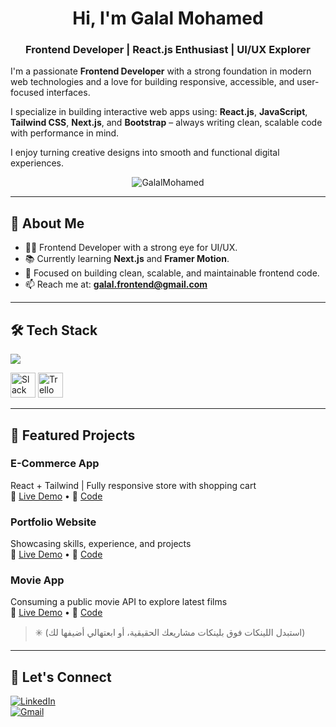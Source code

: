 <h1 align="center">Hi, I'm Galal Mohamed</h1>
<h3 align="center">Frontend Developer | React.js Enthusiast | UI/UX Explorer</h3>

I'm a passionate **Frontend Developer** with a strong foundation in modern web technologies and a love for building responsive, accessible, and user-focused interfaces.

I specialize in building interactive web apps using:
**React.js**, **JavaScript**, **Tailwind CSS**, **Next.js**, and **Bootstrap** – always writing clean, scalable code with performance in mind.

I enjoy turning creative designs into smooth and functional digital experiences.


<p align="center">
  <img src="https://komarev.com/ghpvc/?username=GalalMohamed&label=Profile%20views&color=0e75b6&style=flat" alt="GalalMohamed" />
</p>

---

## 🚀 About Me

- 👨‍💻 Frontend Developer with a strong eye for UI/UX.
- 📚 Currently learning **Next.js** and **Framer Motion**.
- 🧩 Focused on building clean, scalable, and maintainable frontend code.
- 📫 Reach me at: **galal.frontend@gmail.com**

---

## 🛠️ Tech Stack

<p>
  <img src="https://skillicons.dev/icons?i=html,css,js,react,tailwind,bootstrap,git,github,vscode" />
</p>

<p>
  <img src="https://cdn.jsdelivr.net/gh/devicons/devicon/icons/slack/slack-original.svg" width="40" height="40" alt="Slack" />
  <img src="https://cdn.jsdelivr.net/gh/devicons/devicon/icons/trello/trello-plain.svg" width="40" height="40" alt="Trello" />
</p>

---

## 🌟 Featured Projects

### E-Commerce App  
React + Tailwind | Fully responsive store with shopping cart  
🔗 [Live Demo](https://your-live-demo-link.com) • 🔗 [Code](https://github.com/GalalMohamed2003/ecommerce-app)

### Portfolio Website  
Showcasing skills, experience, and projects  
🔗 [Live Demo](https://your-portfolio-link.com) • 🔗 [Code](https://github.com/GalalMohamed2003/portfolio)

### Movie App  
Consuming a public movie API to explore latest films  
🔗 [Live Demo](https://your-movie-app-link.com) • 🔗 [Code](https://github.com/GalalMohamed2003/movie-app)

> ✳️ (استبدل اللينكات فوق بلينكات مشاريعك الحقيقية، أو ابعتهالي أضيفها لك)

---

## 🤝 Let's Connect

[![LinkedIn](https://img.shields.io/badge/LinkedIn-blue?logo=linkedin&style=for-the-badge)](https://www.linkedin.com/in/galal-mohamed)  
[![Gmail](https://img.shields.io/badge/Gmail-red?logo=gmail&style=for-the-badge)](mailto:galal.frontend@gmail.com)
